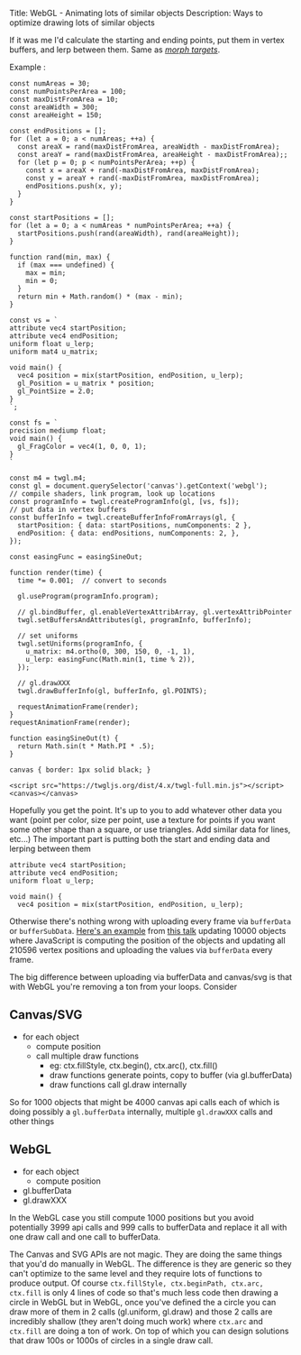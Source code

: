 Title: WebGL - Animating lots of similar objects
Description: Ways to optimize drawing lots of similar objects

If it was me I'd calculate the starting and ending points, put them in vertex buffers, and lerp between them. Same as [*morph targets*](https://en.wikipedia.org/wiki/Morph_target_animation).

Example :

<!-- begin snippet: js hide: false console: true babel: false -->

<!-- language: lang-js -->

    const numAreas = 30;
    const numPointsPerArea = 100;
    const maxDistFromArea = 10;
    const areaWidth = 300;
    const areaHeight = 150;

    const endPositions = [];
    for (let a = 0; a < numAreas; ++a) {
      const areaX = rand(maxDistFromArea, areaWidth - maxDistFromArea);
      const areaY = rand(maxDistFromArea, areaHeight - maxDistFromArea);;
      for (let p = 0; p < numPointsPerArea; ++p) {
        const x = areaX + rand(-maxDistFromArea, maxDistFromArea);
        const y = areaY + rand(-maxDistFromArea, maxDistFromArea);
        endPositions.push(x, y);
      }
    }

    const startPositions = [];
    for (let a = 0; a < numAreas * numPointsPerArea; ++a) {
      startPositions.push(rand(areaWidth), rand(areaHeight));
    }

    function rand(min, max) {
      if (max === undefined) {
        max = min;
        min = 0;
      }
      return min + Math.random() * (max - min);
    }

    const vs = `
    attribute vec4 startPosition;
    attribute vec4 endPosition;
    uniform float u_lerp;
    uniform mat4 u_matrix;

    void main() {
      vec4 position = mix(startPosition, endPosition, u_lerp);
      gl_Position = u_matrix * position;
      gl_PointSize = 2.0;
    }
    `;

    const fs = `
    precision mediump float;
    void main() {
      gl_FragColor = vec4(1, 0, 0, 1);
    }
    `

    const m4 = twgl.m4;
    const gl = document.querySelector('canvas').getContext('webgl');
    // compile shaders, link program, look up locations
    const programInfo = twgl.createProgramInfo(gl, [vs, fs]);
    // put data in vertex buffers
    const bufferInfo = twgl.createBufferInfoFromArrays(gl, {
      startPosition: { data: startPositions, numComponents: 2 },
      endPosition: { data: endPositions, numComponents: 2, },
    });

    const easingFunc = easingSineOut;

    function render(time) {
      time *= 0.001;  // convert to seconds

      gl.useProgram(programInfo.program);

      // gl.bindBuffer, gl.enableVertexAttribArray, gl.vertexAttribPointer
      twgl.setBuffersAndAttributes(gl, programInfo, bufferInfo);

      // set uniforms
      twgl.setUniforms(programInfo, {
        u_matrix: m4.ortho(0, 300, 150, 0, -1, 1),
        u_lerp: easingFunc(Math.min(1, time % 2)),
      });

      // gl.drawXXX
      twgl.drawBufferInfo(gl, bufferInfo, gl.POINTS);

      requestAnimationFrame(render);
    }
    requestAnimationFrame(render);

    function easingSineOut(t) {
      return Math.sin(t * Math.PI * .5);
    }

<!-- language: lang-css -->

    canvas { border: 1px solid black; }

<!-- language: lang-html -->

    <script src="https://twgljs.org/dist/4.x/twgl-full.min.js"></script>
    <canvas></canvas>

<!-- end snippet -->

Hopefully you get the point. It's up to you to add whatever other data you want (point per color, size per point, use a texture for points if you want some other shape than a square, or use triangles. Add similar data for lines, etc...) The important part is putting both the start and ending data and lerping between them

    attribute vec4 startPosition;
    attribute vec4 endPosition;
    uniform float u_lerp;

    void main() {
      vec4 position = mix(startPosition, endPosition, u_lerp);

Otherwise there's nothing wrong with uploading every frame via `bufferData` or `bufferSubData`. [Here's an example](https://webglsamples.org/google-io/2011/10000-objects-optimized.html) from [this talk](https://webglsamples.org/google-io/2011/index.html) updating 10000 objects where JavaScript is computing the position of the objects and updating all 210596 vertex positions and uploading the values via `bufferData` every frame.

The big difference between uploading via bufferData and canvas/svg is that with WebGL you're removing a ton from your loops. Consider

## Canvas/SVG

* for each object
    * compute position
    * call multiple draw functions
        * eg: ctx.fillStyle, ctx.begin(), ctx.arc(), ctx.fill()
        * draw functions generate points, copy to buffer (via gl.bufferData)
        * draw functions call gl.draw internally

So for 1000 objects that might be 4000 canvas api calls each of which is doing possibly a `gl.bufferData` internally, multiple `gl.drawXXX` calls and other things

## WebGL

* for each object
    * compute position
* gl.bufferData
* gl.drawXXX

In the WebGL case you still compute 1000 positions but you avoid potentially 3999 api calls and 999 calls to bufferData and replace it all with one draw call and one call to bufferData.

The Canvas and SVG APIs are not magic. They are doing the same things that you'd do manually in WebGL. The difference is they are generic so they can't optimize to the same level and they require lots of functions to produce output. Of course `ctx.fillStyle, ctx.beginPath, ctx.arc, ctx.fill` is only 4 lines of code so that's much less code then drawing a circle in WebGL but in WebGL, once you've defined the a circle you can draw more of them in 2 calls (gl.uniform, gl.draw) and those 2 calls are incredibly shallow (they aren't doing much work) where `ctx.arc` and `ctx.fill` are doing a ton of work. On top of which you can design solutions that draw 100s or 1000s of circles in a single draw call.

